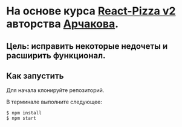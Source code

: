 # На основе курса [React-Pizza v2](https://youtube.com/playlist?list=PL0FGkDGJQjJG9eI85xM1_iLIf6BcEdaNl) авторства [Арчакова](https://github.com/Archakov06).

## Цель: исправить некоторые недочеты и расширить функционал.

## Как запустить

Для начала клонируйте репозиторий.

В терминале выполните следующее:

```
$ npm install
$ npm start
```